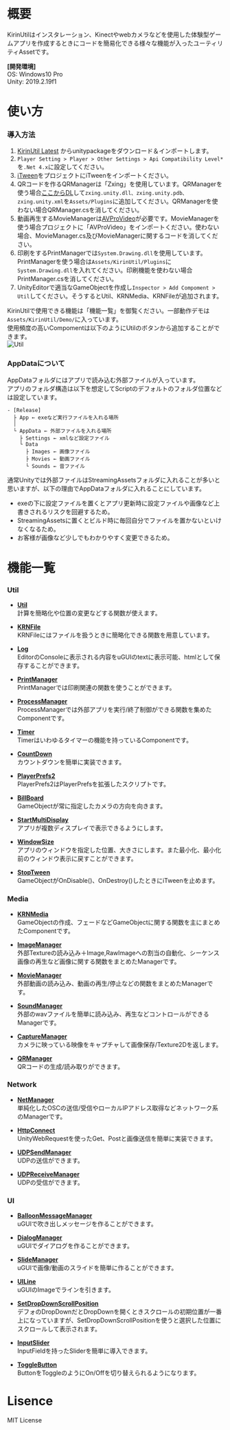 # 概要
KirinUtilはインスタレーション、Kinectやwebカメラなどを使用した体験型ゲームアプリを作成するときにコードを簡易化できる様々な機能が入ったユーティリティAssetです。  
  
<b>[開発環境]</b>  
OS: Windows10 Pro  
Unity: 2019.2.19f1

# 使い方
### 導入方法
1. [KirinUtil Latest](https://github.com/mizutanikirin/KirinUtil/releases/tag/Latest) からunitypackageをダウンロード＆インポートします。
2. `Player Setting > Player > Other Settings > Api Compatibility Level*`を`.Net 4.x`に設定してください。
3. [iTween](https://assetstore.unity.com/packages/tools/animation/itween-84)をプロジェクトにiTweenをインポートください。
4. QRコードを作るQRManagerは「Zxing」を使用しています。QRManagerを使う場合[ここからDL](https://github.com/micjahn/ZXing.Net/releases)して`zxing.unity.dll、zxing.unity.pdb、zxing.unity.xml`を`Assets/Plugins`に追加してください。QRManagerを使わない場合QRManager.csを消してください。
5. 動画再生するMovieManagerは[AVProVideo](https://assetstore.unity.com/packages/tools/video/avpro-video-56355)が必要です。MovieManagerを使う場合プロジェクトに「AVProVideo」をインポートください。使わない場合、MovieManager.cs及びMovieManagerに関するコードを消してください。
6. 印刷をするPrintManagerでは`System.Drawing.dll`を使用しています。PrintManagerを使う場合は`Assets/KirinUtil/Plugins`に`System.Drawing.dll`を入れてください。印刷機能を使わない場合PrintManager.csを消してください。
7. UnityEditorで適当なGameObjectを作成し`Inspector > Add Compoment > Util`してください。そうするとUtil、KRNMedia、KRNFileが追加されます。

KirinUtilで使用できる機能は「機能一覧」を御覧ください。一部動作デモは`Assets/KirinUtil/Demo/`に入っています。  
使用頻度の高いCompomentは以下のようにUtilのボタンから追加することができます。  
![Util](https://user-images.githubusercontent.com/4795806/76829918-93dee500-6867-11ea-9d56-862b18cbe658.png)

### AppDataについて
AppDataフォルダにはアプリで読み込む外部ファイルが入っています。  
アプリのフォルダ構造は以下を想定してScriptのデフォルトのフォルダ位置などは設定しています。  
```
- [Release]
  ├ App ← exeなど実行ファイルを入れる場所
  │   
  └ AppData ← 外部ファイルを入れる場所
    ├ Settings ← xmlなど設定ファイル
    └ Data
      ├ Images ← 画像ファイル
      ├ Movies ← 動画ファイル
      └ Sounds ← 音ファイル
```

通常Unityでは外部ファイルはStreamingAssetsフォルダに入れることが多いと思いますが、以下の理由でAppDataフォルダに入れることにしています。
- exeの下に設定ファイルを置くとアプリ更新時に設定ファイルや画像など上書きされるリスクを回避するため。
- StreamingAssetsに置くとビルド時に毎回自分でファイルを置かないといけなくなるため。
- お客様が画像など少しでもわかりやすく変更できるため。
		
# 機能一覧
### Util
- <b>[Util](https://github.com/mizutanikirin/KirinUtil/wiki/Util)</b>  
  計算を簡略化や位置の変更などする関数が使えます。  
  
- <b>[KRNFile](https://github.com/mizutanikirin/KirinUtil/wiki/KRNFile)</b>  
  KRNFileにはファイルを扱うときに簡略化できる関数を用意しています。  
  
- <b>[Log](https://github.com/mizutanikirin/KirinUtil/wiki/Log)</b>  
  EditorのConsoleに表示される内容をuGUIのtextに表示可能、htmlとして保存することができます。  

- <b>[PrintManager](https://github.com/mizutanikirin/KirinUtil/wiki/PrintManager)</b>  
  PrintManagerでは印刷関連の関数を使うことができます。  
  
- <b>[ProcessManager](https://github.com/mizutanikirin/KirinUtil/wiki/ProcessManager)</b>  
  ProcessManagerでは外部アプリを実行/終了制御ができる関数を集めたComponentです。  
  
- <b>[Timer](https://github.com/mizutanikirin/KirinUtil/wiki/Timer)</b>  
  Timerはいわゆるタイマーの機能を持っているComponentです。  
  
- <b>[CountDown](https://github.com/mizutanikirin/KirinUtil/wiki/CountDown)</b>  
  カウントダウンを簡単に実装できます。  
  
- <b>[PlayerPrefs2](https://github.com/mizutanikirin/KirinUtil/wiki/PlayerPrefs2)</b>  
  PlayerPrefs2はPlayerPrefsを拡張したスクリプトです。  
  
- <b>[BillBoard](https://github.com/mizutanikirin/KirinUtil/wiki/BillBoard)</b>  
  GameObjectが常に指定したカメラの方向を向きます。  
  
- <b>[StartMultiDisplay](https://github.com/mizutanikirin/KirinUtil/wiki/StartMultiDisplay)</b>  
  アプリが複数ディスプレイで表示できるようにします。
  
- <b>[WindowSize](https://github.com/mizutanikirin/KirinUtil/wiki/WindowSize)</b>  
  アプリのウィンドウを指定した位置、大きさにします。また最小化、最小化前のウィンドウ表示に戻すことができます。  
  
- <b>[StopTween](https://github.com/mizutanikirin/KirinUtil/wiki/StopTween)</b>  
  GameObjectがOnDisable()、OnDestroy()したときにiTweenを止めます。
### Media
- <b>[KRNMedia](https://github.com/mizutanikirin/KirinUtil/wiki/KRNMedia)</b>  
  GameObjectの作成、フェードなどGameObjectに関する関数を主にまとめたComponentです。  
  
- <b>[ImageManager](https://github.com/mizutanikirin/KirinUtil/wiki/ImageManager)</b>  
  外部Textureの読み込み＋Image,RawImageへの割当の自動化、シーケンス画像の再生など画像に関する関数をまとめたManagerです。
  
- <b>[MovieManager](https://github.com/mizutanikirin/KirinUtil/wiki/MovieManager)</b>  
  外部動画の読み込み、動画の再生/停止などの関数をまとめたManagerです。
  
- <b>[SoundManager](https://github.com/mizutanikirin/KirinUtil/wiki/SoundManager)</b>  
  外部のwavファイルを簡単に読み込み、再生などコントロールができるManagerです。
  
- <b>[CaptureManager](https://github.com/mizutanikirin/KirinUtil/wiki/CaptureManager)</b>  
  カメラに映っている映像をキャプチャして画像保存/Texture2Dを返します。
  
- <b>[QRManager](https://github.com/mizutanikirin/KirinUtil/wiki/QRManager)</b>  
  QRコードの生成/読み取りができます。  
  
### Network
- <b>[NetManager](https://github.com/mizutanikirin/KirinUtil/wiki/NetManager)</b>  
  単純化したOSCの送信/受信やローカルIPアドレス取得などネットワーク系のManagerです。  
  
- <b>[HttpConnect](https://github.com/mizutanikirin/KirinUtil/wiki/HttpConnect)</b>  
  UnityWebRequestを使ったGet、Postと画像送信を簡単に実装できます。  
  
- <b>[UDPSendManager](https://github.com/mizutanikirin/KirinUtil/wiki/UDPSendManager)</b>  
  UDPの送信ができます。
  
- <b>[UDPReceiveManager](https://github.com/mizutanikirin/KirinUtil/wiki/UDPReceiveManager)</b>  
  UDPの受信ができます。
  
### UI
- <b>[BalloonMessageManager](https://github.com/mizutanikirin/KirinUtil/wiki/BalloonMessageManager)</b>  
  uGUIで吹き出しメッセージを作ることができます。  
  
- <b>[DialogManager](https://github.com/mizutanikirin/KirinUtil/wiki/DialogManager)</b>  
  uGUIでダイアログを作ることができます。  
  
- <b>[SlideManager](https://github.com/mizutanikirin/KirinUtil/wiki/SlideManager)</b>  
  uGUIで画像/動画のスライドを簡単に作ることができます。  
  
- <b>[UILine](https://github.com/mizutanikirin/KirinUtil/wiki/UILine)</b>  
  uGUIのImageでラインを引きます。
  
- <b>[SetDropDownScrollPosition](https://github.com/mizutanikirin/KirinUtil/wiki/SetDropDownScrollPosition)</b>  
  デフォのDropDownだとDropDownを開くときスクロールの初期位置が一番上になっていますが、SetDropDownScrollPositionを使うと選択した位置にスクロールして表示されます。  

- <b>[InputSlider](https://github.com/mizutanikirin/KirinUtil/wiki/InputSlider)</b>  
  InputFieldを持ったSliderを簡単に導入できます。
  
- <b>[ToggleButton](https://github.com/mizutanikirin/KirinUtil/wiki/ToggleButton)</b>  
  ButtonをToggleのようにOn/Offを切り替えられるようになります。

# Lisence
MIT License